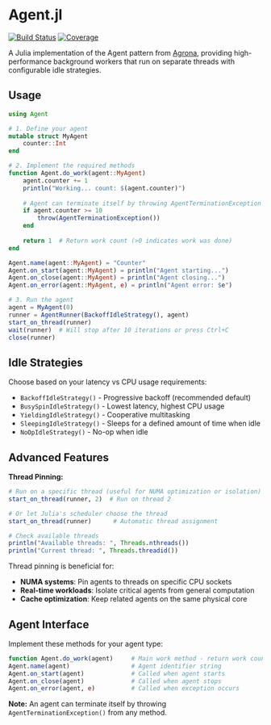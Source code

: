 # Agent.jl

[![Build Status](https://github.com/DarrylGamroth/Agent.jl/actions/workflows/ci.yml/badge.svg?branch=main)](https://github.com/DarrylGamroth/Agent.jl/actions/workflows/ci.yml?query=branch%3Amain)
[![Coverage](https://codecov.io/gh/DarrylGamroth/Agent.jl/branch/main/graph/badge.svg)](https://codecov.io/gh/DarrylGamroth/Agent.jl)

A Julia implementation of the Agent pattern from [Agrona](https://github.com/aeron-io/agrona), providing high-performance background workers that run on separate threads with configurable idle strategies.

## Usage

```julia
using Agent

# 1. Define your agent
mutable struct MyAgent
    counter::Int
end

# 2. Implement the required methods
function Agent.do_work(agent::MyAgent)
    agent.counter += 1
    println("Working... count: $(agent.counter)")
    
    # Agent can terminate itself by throwing AgentTerminationException
    if agent.counter >= 10
        throw(AgentTerminationException())
    end
    
    return 1  # Return work count (>0 indicates work was done)
end

Agent.name(agent::MyAgent) = "Counter"
Agent.on_start(agent::MyAgent) = println("Agent starting...")
Agent.on_close(agent::MyAgent) = println("Agent closing...")
Agent.on_error(agent::MyAgent, e) = println("Agent error: $e")

# 3. Run the agent
agent = MyAgent(0)
runner = AgentRunner(BackoffIdleStrategy(), agent)
start_on_thread(runner)
wait(runner)  # Will stop after 10 iterations or press Ctrl+C
close(runner)
```

## Idle Strategies

Choose based on your latency vs CPU usage requirements:

- `BackoffIdleStrategy()` - Progressive backoff (recommended default)
- `BusySpinIdleStrategy()` - Lowest latency, highest CPU usage  
- `YieldingIdleStrategy()` - Cooperative multitasking
- `SleepingIdleStrategy()` - Sleeps for a defined amount of time when idle
- `NoOpIdleStrategy()` - No-op when idle

## Advanced Features

**Thread Pinning:**
```julia
# Run on a specific thread (useful for NUMA optimization or isolation)
start_on_thread(runner, 2)  # Run on thread 2

# Or let Julia's scheduler choose the thread
start_on_thread(runner)      # Automatic thread assignment

# Check available threads
println("Available threads: ", Threads.nthreads())
println("Current thread: ", Threads.threadid())
```

Thread pinning is beneficial for:
- **NUMA systems**: Pin agents to threads on specific CPU sockets
- **Real-time workloads**: Isolate critical agents from general computation
- **Cache optimization**: Keep related agents on the same physical core

## Agent Interface

Implement these methods for your agent type:

```julia
function Agent.do_work(agent)     # Main work method - return work count (>0 = work done)
Agent.name(agent)                 # Agent identifier string
Agent.on_start(agent)             # Called when agent starts
Agent.on_close(agent)             # Called when agent stops  
Agent.on_error(agent, e)          # Called when exception occurs
```

**Note:** An agent can terminate itself by throwing `AgentTerminationException()` from any method.
